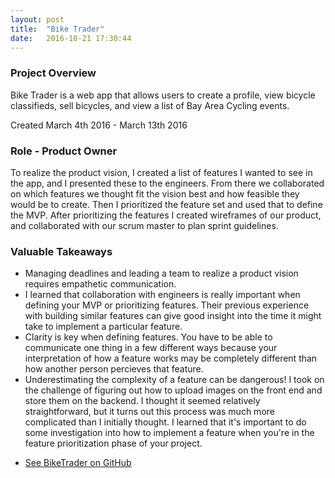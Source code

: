 ```yaml
---
layout: post
title:  "Bike Trader"
date:   2016-10-21 17:30:44
---
```


<div class="container">
  <h3>Project Overview</h3>
  <p>Bike Trader is a web app that allows users to create a profile, view bicycle classifieds, sell bicycles, and view a list of Bay Area Cycling events.</p>
  <p>Created March 4th 2016 - March 13th 2016</p>
</div>

<div class="container">
  <h3> Role - Product Owner </h3>

  <p>To realize the product vision, I created a list of features I wanted to see in the app, and I presented these to the engineers. From there we collaborated on which features we thought fit the vision best and how feasible they would be to create. Then I prioritized the feature set and used that to define the MVP. After prioritizing the features I created wireframes of our product, and collaborated with our scrum master to plan sprint guidelines.</p>
</div>

<div class="container">
 <h3> Valuable Takeaways </h3>
 <ul>
    <li>Managing deadlines and leading a team to realize a product vision requires empathetic communication.</li>
    <li>I learned that collaboration with engineers is really important when defining your MVP or prioritizing features. Their previous experience with building similar features can give good insight into the time it might take to implement a particular feature.</li>
    <li>Clarity is key when defining features. You have to be able to communicate one thing in a few different ways because your interpretation of how a feature works may be completely different than how another person percieves that feature.</li>
    <li>Underestimating the complexity of a feature can be dangerous! I took on the challenge of figuring out how to upload images on the front end and store them on the backend. I thought it seemed relatively straightforward, but it turns out this process was much more complicated than I initially thought. I learned that it's important to do some investigation into how to implement a feature when you're in the feature prioritization phase of your project.</li>
 </ul>
</div>

<div class="center">
  <ul class="actions">
  <!-- button to view prototype on invision -->
<!--     <li><a href="{{ site.baseurl }}/portfolio.html" class="button big special">Checkout More of My Work</a></li> -->
    <li><a href="https://github.com/picnicsummit/biketrader" class="button big alt">See BikeTrader on GitHub</a></li>
  </ul>
</div>

